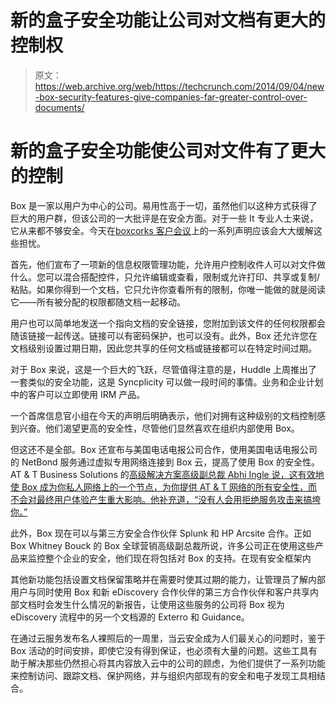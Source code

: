 # 新的盒子安全功能让公司对文档有更大的控制权 

> 原文：<https://web.archive.org/web/https://techcrunch.com/2014/09/04/new-box-security-features-give-companies-far-greater-control-over-documents/>

# 新的盒子安全功能使公司对文件有了更大的控制

Box 是一家以用户为中心的公司。易用性高于一切，虽然他们以这种方式获得了巨大的用户群，但该公司的一大批评是在安全方面。对于一些 It 专业人士来说，它从来都不够安全。今天在[boxcorks 客户会议](https://web.archive.org/web/20221006182410/http://boxworks2014.com/)上的一系列声明应该会大大缓解这些担忧。

首先，他们宣布了一项新的信息权限管理功能，允许用户控制收件人可以对文件做什么。您可以混合搭配控件，只允许编辑或查看，限制或允许打印、共享或复制/粘贴。如果你得到一个文档，它只允许你查看所有的限制，你唯一能做的就是阅读它——所有被分配的权限都随文档一起移动。

用户也可以简单地发送一个指向文档的安全链接，您附加到该文件的任何权限都会随该链接一起传送。链接可以有密码保护，也可以没有。此外，Box 还允许您在文档级别设置过期日期，因此您共享的任何文档或链接都可以在特定时间过期。

对于 Box 来说，这是一个巨大的飞跃，尽管值得注意的是，Huddle 上周推出了一套类似的安全功能，这是 Syncplicity 可以做一段时间的事情。业务和企业计划中的客户可以立即使用 IRM 产品。

一个首席信息官小组在今天的声明后明确表示，他们对拥有这种级别的文档控制感到兴奋。他们渴望更高的安全性，尽管他们显然喜欢在组织内部使用 Box。

但这还不是全部。Box 还宣布与美国电话电报公司合作，使用美国电话电报公司的 NetBond 服务通过虚拟专用网络连接到 Box 云，提高了使用 Box 的安全性。AT & T Business Solutions 的[高级解决方案高级副总裁 Abhi Ingle 说，这有效地使 Box 成为你私人网络上的一个节点，为你提供 AT & T 网络的所有安全性，而不会对最终用户体验产生重大影响。他补充道，“没有人会用拒绝服务攻击来搞垮你。”](https://web.archive.org/web/20221006182410/http://cts.businesswire.com/ct/CT?id=smartlink&url=http%3A%2F%2Fwww.business.att.com%2F&esheet=50936467&newsitemid=20140904006163&lan=en-US&anchor=AT%26T+Business+Solutions&index=4&md5=a008946f7397e0a6f711161b7100316d)

此外，Box 现在可以与第三方安全合作伙伴 Splunk 和 HP Arcsite 合作。正如 Box Whitney Bouck 的 Box 全球营销高级副总裁所说，许多公司正在使用这些产品来监控整个企业的安全，他们现在将包括对 Box 的支持。在现有安全框架内

其他新功能包括设置文档保留策略并在需要时使其过期的能力，让管理员了解内部用户与同时使用 Box 和新 eDiscovery 合作伙伴的第三方合作伙伴和客户共享内部文档时会发生什么情况的新报告，让使用这些服务的公司将 Box 视为 eDiscovery 流程中的另一个文档源的 Exterro 和 Guidance。

在通过云服务发布名人裸照后的一周里，当云安全成为人们最关心的问题时，鉴于 Box 活动的时间安排，即使它没有得到保证，也必须有大量的问题。这些工具有助于解决那些仍然担心将其内容放入云中的公司的顾虑，为他们提供了一系列功能来控制访问、跟踪文档、保护网络，并与组织内部现有的安全和电子发现工具相结合。